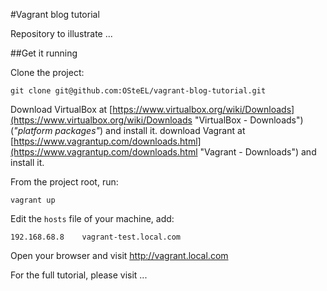 #Vagrant blog tutorial

Repository to illustrate ...

##Get it running

Clone the project:

    git clone git@github.com:OSteEL/vagrant-blog-tutorial.git

Download VirtualBox at [https://www.virtualbox.org/wiki/Downloads](https://www.virtualbox.org/wiki/Downloads "VirtualBox - Downloads") (*"platform packages"*) and install it.
download Vagrant at [https://www.vagrantup.com/downloads.html](https://www.vagrantup.com/downloads.html "Vagrant - Downloads") and install it.

From the project root, run:

    vagrant up

Edit the `hosts` file of your machine, add:

    192.168.68.8    vagrant-test.local.com

Open your browser and visit http://vagrant.local.com


For the full tutorial, please visit ...